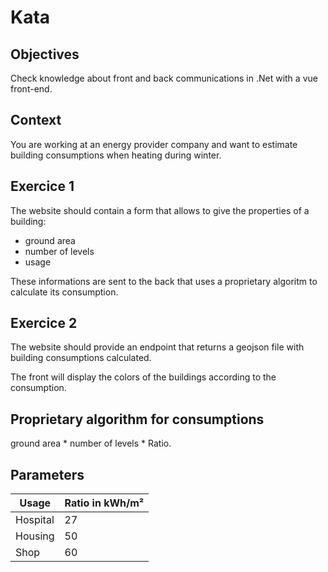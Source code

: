 # Kata

## Objectives

Check knowledge about front and back communications in .Net with a vue front-end.

## Context

You are working at an energy provider company and want to estimate building consumptions when heating during winter.

## Exercice 1

The website should contain a form that allows to give the properties of a building:
- ground area
- number of levels
- usage

These informations are sent to the back that uses a proprietary algoritm to calculate its consumption.

## Exercice 2

The website should provide an endpoint that returns a geojson file with building consumptions calculated.

The front will display the colors of the buildings according to the consumption.

## Proprietary algorithm for consumptions

ground area * number of levels * Ratio.

## Parameters

|Usage|Ratio in kWh/m²|
|--|--|
|Hospital|27|
|Housing|50|
|Shop|60|


